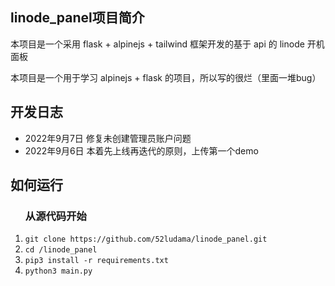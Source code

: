 <div>
<h2>linode_panel项目简介</h2>
<p>本项目是一个采用 flask + alpinejs + tailwind 框架开发的基于 api 的 linode 开机面板</p>
<p>本项目是一个用于学习 alpinejs + flask 的项目，所以写的很烂（里面一堆bug）</p>
</div>

<h2>开发日志</h2>
<ul>
<li>2022年9月7日 修复未创建管理员账户问题</li>
<li>2022年9月6日 本着先上线再迭代的原则，上传第一个demo</li>
</ul>

<h2>如何运行</h2>
<ul>
<h3>从源代码开始</h3>
<li type="1"><code>git clone https://github.com/52ludama/linode_panel.git</code></li>
<li type="1"><code>cd /linode_panel</code></li>
<li type="1"><code>pip3 install -r requirements.txt</code></li>
<li type="1"><code>python3 main.py</code></li>
</ul>
